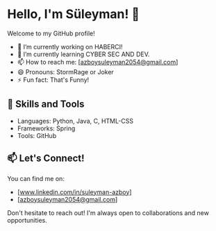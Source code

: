 # Hello, I'm Süleyman! 👋

Welcome to my GitHub profile!

- 🔭 I’m currently working on HABERCI!
- 🌱 I’m currently learning CYBER SEC AND DEV.
- 📫 How to reach me: [azboysuleyman2054@gmail.com]
- 😄 Pronouns: StormRage or Joker
- ⚡ Fun fact: That's Funny!

## 🚀 Skills and Tools

- Languages: Python, Java, C, HTML-CSS
- Frameworks: Spring
- Tools: GitHub

## 📫 Let's Connect!

You can find me on:

- [www.linkedin.com/in/suleyman-azboy]
- [azboysuleyman2054@gmail.com]

Don't hesitate to reach out! I'm always open to collaborations and new opportunities.
